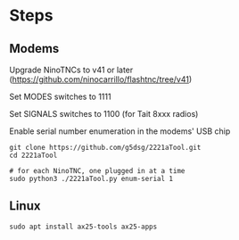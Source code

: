 # Steps

## Modems

Upgrade NinoTNCs to v41 or later (https://github.com/ninocarrillo/flashtnc/tree/v41)

Set MODES switches to 1111

Set SIGNALS switches to 1100 (for Tait 8xxx radios)

Enable serial number enumeration in the modems' USB chip

```
git clone https://github.com/g5dsg/2221aTool.git
cd 2221aTool

# for each NinoTNC, one plugged in at a time
sudo python3 ./2221aTool.py enum-serial 1
```

## Linux

```
sudo apt install ax25-tools ax25-apps
```

